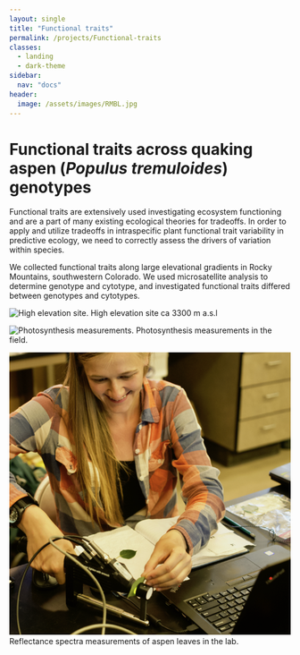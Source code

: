 ```yaml
---
layout: single
title: "Functional traits"
permalink: /projects/Functional-traits
classes:
  - landing
  - dark-theme
sidebar:
  nav: "docs"
header:
  image: /assets/images/RMBL.jpg
---
```


# Functional traits across quaking aspen (*Populus tremuloides*) genotypes

Functional traits are extensively used investigating ecosystem functioning and are a part of many existing ecological theories for tradeoffs. In order to apply and utilize tradeoffs in intraspecific plant functional trait variability in predictive ecology, we need to correctly assess the drivers of variation within species. 

We collected functional traits along large elevational gradients in Rocky Mountains, southwestern Colorado. We used microsatellite analysis to determine genotype and cytotype, and investigated functional traits differed between genotypes and cytotypes.

![High elevation site.](/assets/images/Avery.jpg) 
High elevation site ca 3300 m a.s.l

![Photosynthesis measurements.](/assets/images/ps4.jpg)
Photosynthesis measurements in the field.

![Reflectance spectra measurements.](/assets/images/spectra.png)
Reflectance spectra measurements of aspen leaves in the lab.

